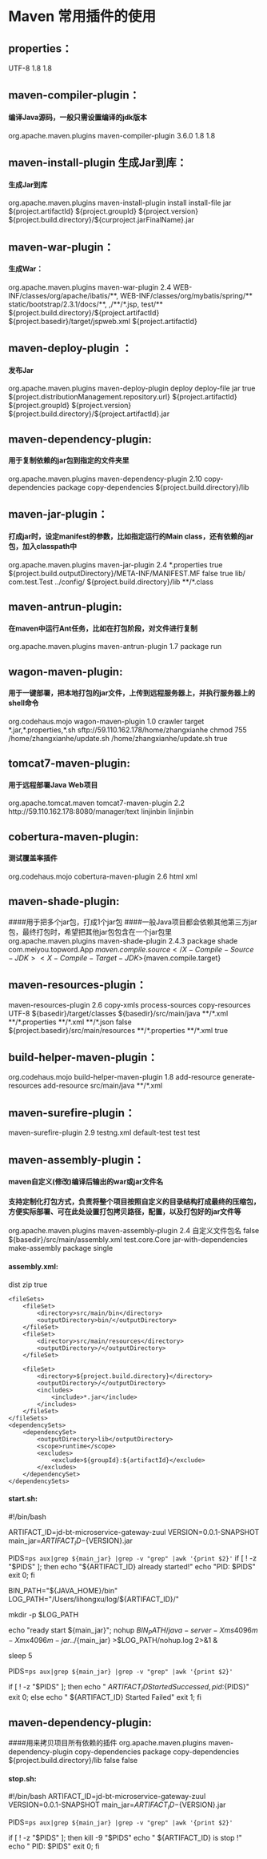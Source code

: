 # Maven 常用插件的使用
## properties：
<properties>
        <project.build.sourceEncoding>UTF-8</project.build.sourceEncoding>
        <maven.compiler.source>1.8</maven.compiler.source>
        <maven.compiler.target>1.8</maven.compiler.target>
 </properties>

## maven-compiler-plugin：
#### 编译Java源码，一般只需设置编译的jdk版本
<plugin>
    <groupId>org.apache.maven.plugins</groupId>
    <artifactId>maven-compiler-plugin</artifactId>
    <version>3.6.0</version>
    <configuration>
        <source>1.8</source>
        <target>1.8</target>
    </configuration>
</plugin>

## maven-install-plugin 生成Jar到库：
#### 生成Jar到库
<plugin>
	<groupId>org.apache.maven.plugins</groupId>
	<artifactId>maven-install-plugin</artifactId>
	<executions>
		<execution>
			<phase>install</phase>
			<goals>
				<goal>install-file</goal>
			</goals>
			<configuration>
				<packaging>jar</packaging>
				<artifactId>${project.artifactId}</artifactId>
				<groupId>${project.groupId}</groupId>
				<version>${project.version}</version>
				<file>
					${project.build.directory}/${curproject.jarFinalName}.jar
				</file>
			</configuration>
		</execution>
	</executions>
</plugin>

## maven-war-plugin：
####  生成War：
<plugin>
	<groupId>org.apache.maven.plugins</groupId>
	<artifactId>maven-war-plugin</artifactId>
	<version>2.4</version>
	<configuration>
	    <packagingExcludes>
		WEB-INF/classes/org/apache/ibatis/**,
		WEB-INF/classes/org/mybatis/spring/**
	    </packagingExcludes>
	    <warSourceExcludes>
		static/bootstrap/2.3.1/docs/**,
		,/**/*.jsp,
		test/**
	    </warSourceExcludes>
	    <webappDirectory>${project.build.directory}/${project.artifactId}</webappDirectory>
	    <webXml>${project.basedir}/target/jspweb.xml</webXml>
	    <warName>${project.artifactId}</warName>
	</configuration>
</plugin>

## maven-deploy-plugin ：
#### 发布Jar
<plugin>
	<groupId>org.apache.maven.plugins</groupId>
	<artifactId>maven-deploy-plugin</artifactId>
	<executions>
		<execution>
		<phase>deploy</phase>
		<goals>
			<goal>deploy-file</goal>
		</goals>
		<configuration>
			<packaging>jar</packaging>
			<generatePom>true</generatePom>
			<url>${project.distributionManagement.repository.url}</url>
			<artifactId>${project.artifactId}</artifactId>
			<groupId>${project.groupId}</groupId>
			<version>${project.version}</version>
			<file>${project.build.directory}/${project.artifactId}.jar</file>
		</configuration>
		</execution>
	</executions>
</plugin>

## maven-dependency-plugin:
#### 用于复制依赖的jar包到指定的文件夹里
<plugin>
    <groupId>org.apache.maven.plugins</groupId>
    <artifactId>maven-dependency-plugin</artifactId>
    <version>2.10</version>
    <executions>
        <execution>
            <id>copy-dependencies</id>
            <phase>package</phase>
            <goals>
                <goal>copy-dependencies</goal>
            </goals>
            <configuration>
                <outputDirectory>${project.build.directory}/lib</outputDirectory>
            </configuration>
        </execution>
    </executions>
</plugin>

## maven-jar-plugin：
#### 打成jar时，设定manifest的参数，比如指定运行的Main class，还有依赖的jar包，加入classpath中
<plugin>
	<groupId>org.apache.maven.plugins</groupId>
	<artifactId>maven-jar-plugin</artifactId>
	<version>2.4</version>
	<configuration>
		<excludes>
			<exclude>*.properties</exclude>
		</excludes>
		<archive> 
			<!-- 生成的jar中，包含pom.xml和pom.properties这两个文件 --> 
			<addMavenDescriptor>true</addMavenDescriptor> 
			<manifestFile>${project.build.outputDirectory}/META-INF/MANIFEST.MF</manifestFile>
			<!-- 生成MANIFEST.MF的设置 --> 
			<manifest> 
				<!--这个属性特别关键，如果没有这个属性，有时候我们引用的包maven库
				下面可能会有多个包，并且只有一个是正确的，其余的可能是带时间戳的，
				此时会在classpath下面把那个带时间戳的给添加上去，然后我们
				在依赖打包的时候，打的是正确的，所以两头会对不上，报错。--> 
				<useUniqueVersions>false</useUniqueVersions> 
				<!-- 为依赖包添加路径, 这些路径会写在MANIFEST文件的Class-Path下 --> 
				<addClasspath>true</addClasspath> 
				<!-- 这个jar所依赖的jar包添加classPath的时候的前缀，如果这个
				jar本身和依赖包在同一级目录，则不需要添加--> 
				<classpathPrefix>lib/</classpathPrefix> 
				<!-- jar启动入口类--> 
				<mainClass>com.test.Test</mainClass> 
			</manifest> <manifestEntries> 
			<!-- 在Class-Path下添加配置文件的路径 --> 
			<Class-Path>../config/</Class-Path> 
			<!-- 假如这个项目可能要引入一些外部资源，但是你打包的时候并不想把
			这些资源文件打进包里面，这个时候你必须在这边额外指定一些这些资源
			文件的路径，这个位置指定的话，要根据你预期的这些位置去设置，我这边
			所有jar都在lib下，资源文件都在config下，lib和config是同级的 --> 
			<!-- 同时还需要注意另外一个问题，假如你的pom文件里面配置了
			<scope>system</scope>,就是你依赖是你本地的资源，这个时候使用
			这个插件，classPath里面是不会添加，所以你得手动把这个依赖添加进
			这个地方，用空格隔开就行--> 
			</manifestEntries> 
		</archive> 
		<!-- jar包的位置--> 
		<outputDirectory>${project.build.directory}/lib</outputDirectory> 
		<includes> 
			<!-- 打jar包时，只打包class文件 --> 
			<!-- 有时候可能需要一些其他文件，这边可以配置，包括剔除的文件等等--> 
			<include>**/*.class</include> 
		</includes>
	</configuration> 
</plugin>

## maven-antrun-plugin:
#### 在maven中运行Ant任务，比如在打包阶段，对文件进行复制
<plugin>
    <groupId>org.apache.maven.plugins</groupId>
    <artifactId>maven-antrun-plugin</artifactId>
    <version>1.7</version>
    <executions>
        <execution>
            <phase>package</phase>
            <goals>
                <goal>run</goal>
            </goals>
            <configuration>
                <target name="copy">
                    <delete>
                        <fileset dir="target" includes="*.properties"></fileset>
                    </delete>
                    <copy todir="target">
                        <fileset dir="files"></fileset>
                    </copy>
                </target>
            </configuration>
        </execution>
    </executions>
</plugin>

## wagon-maven-plugin:
#### 用于一键部署，把本地打包的jar文件，上传到远程服务器上，并执行服务器上的shell命令
<plugin>
    <groupId>org.codehaus.mojo</groupId>
    <artifactId>wagon-maven-plugin</artifactId>
    <version>1.0</version>
    <configuration>
        <serverId>crawler</serverId>
        <fromDir>target</fromDir>
        <includes>*.jar,*.properties,*.sh</includes>
        <url>sftp://59.110.162.178/home/zhangxianhe</url>
        <commands>
            <command>chmod 755 /home/zhangxianhe/update.sh</command>
            <command>/home/zhangxianhe/update.sh</command>
        </commands>
        <displayCommandOutputs>true</displayCommandOutputs>
    </configuration>
</plugin>

## tomcat7-maven-plugin:
#### 用于远程部署Java Web项目
<plugin>
    <groupId>org.apache.tomcat.maven</groupId>
    <artifactId>tomcat7-maven-plugin</artifactId>
    <version>2.2</version>
    <configuration>
        <url>http://59.110.162.178:8080/manager/text</url>
        <username>linjinbin</username>
        <password>linjinbin</password>
    </configuration>
</plugin>

## cobertura-maven-plugin:
#### 测试覆盖率插件
<plugin>
	<groupId>org.codehaus.mojo</groupId>
	<artifactId>cobertura-maven-plugin</artifactId>
	<version>2.6</version>
	<configuration>
	<formats>
	<format>html</format>
	<format>xml</format>
	</formats>
	</configuration>
</plugin>

## maven-shade-plugin:
####用于把多个jar包，打成1个jar包
####一般Java项目都会依赖其他第三方jar包，最终打包时，希望把其他jar包包含在一个jar包里
<plugin>
    <groupId>org.apache.maven.plugins</groupId>
    <artifactId>maven-shade-plugin</artifactId>
    <version>2.4.3</version>
    <executions>
        <execution>
            <phase>package</phase>
            <goals>
                <goal>shade</goal>
            </goals>
            <configuration>
                <transformers>
                    <transformer
                        implementation="org.apache.maven.plugins.shade.resource.ManifestResourceTransformer">
                        <manifestEntries>
                            <Main-Class>com.meiyou.topword.App</Main-Class>
                            <X-Compile-Source-JDK>${maven.compile.source}</X-Compile-Source-JDK>
                            <X-Compile-Target-JDK>${maven.compile.target}</X-Compile-Target-JDK>
                        </manifestEntries>
                    </transformer>
                </transformers>
            </configuration>
        </execution>
    </executions>
</plugin>

## maven-resources-plugin：
<plugin>
	<artifactId>maven-resources-plugin</artifactId>
	<version>2.6</version>
	<executions>
		<execution>
			<id>copy-xmls</id>
			<phase>process-sources</phase>
			<goals>
				<goal>copy-resources</goal>
			</goals>
			<configuration>
				<encoding>UTF-8</encoding>
				<outputDirectory>${basedir}/target/classes</outputDirectory>
				<resources>
					<resource>
						<directory>${basedir}/src/main/java</directory>
						<includes>
							<include>**/*.xml</include>
							<include>**/*.properties</include>
							<include>**/*.xml</include>
						</includes>
						<excludes>
							<exclude>**/*.json</exclude>
						</excludes>
						<filtering>false</filtering>
					</resource>
					<resource>
						<directory>${project.basedir}/src/main/resources</directory>
						<excludes>
							<exclude>**/*.properties</exclude>
							<exclude>**/*.xml</exclude>
						</excludes>
						<filtering>true</filtering>
					</resource>
				</resources>
			</configuration>
		</execution>
	</executions>
</plugin>

## build-helper-maven-plugin：
<plugin>
    <groupId>org.codehaus.mojo</groupId>
    <artifactId>build-helper-maven-plugin</artifactId>
    <version>1.8</version>
    <executions>
	<execution>
	    <id>add-resource</id>
	    <phase>generate-resources</phase>
	    <goals>
		<goal>add-resource</goal>
	    </goals>
	    <configuration>
		<resources>
		    <resource>
			<directory>src/main/java</directory>
			<includes>
			    <include>**/*.xml</include>
			</includes>
		    </resource>
		</resources>
	    </configuration>
	</execution>
    </executions>
</plugin> 


## maven-surefire-plugin：
<plugin>
	<artifactId>maven-surefire-plugin</artifactId>
	<version>2.9</version>
	<configuration>
		<suiteXmlFiles>
			<suiteXmlFile>testng.xml</suiteXmlFile>
		</suiteXmlFiles>
	</configuration>
	<executions>
		<execution>
			<id>default-test</id>
			<phase>test</phase>
			<goals>
				<goal>test</goal>
			</goals>
		</execution>
	</executions>
</plugin>


## maven-assembly-plugin： 
#### maven自定义(修改)编译后输出的war或jar文件名
#### 支持定制化打包方式，负责将整个项目按照自定义的目录结构打成最终的压缩包，方便实际部署、可在此处设置打包拷贝路径，配置，以及打包好的jar文件等
<plugin>  
    <groupId>org.apache.maven.plugins</groupId>  
    <artifactId>maven-assembly-plugin</artifactId>  
    <version>2.4</version>  
    <configuration>  
	<finalName>自定义文件包名</finalName>  
	<appendAssemblyId>false</appendAssemblyId>  
	<descriptors>  
	    <descriptor>${basedir}/src/main/assembly.xml</descriptor>  
	</descriptors>  
	<archive>
	    <manifest>
	        <mainClass>test.core.Core</mainClass>
	    </manifest>
	</archive>
	<descriptorRefs>
	    <descriptorRef>jar-with-dependencies</descriptorRef>
	</descriptorRefs>
    </configuration>  
    <executions>  
	<execution>  
	    <id>make-assembly</id>  
	    <phase>package</phase>  
	    <goals>  
		<goal>single</goal>  
	    </goals>  
	</execution>  
    </executions>  
</plugin>  

#### assembly.xml:
<?xml version="1.0" encoding="UTF-8"?>
<assembly xmlns="http://maven.apache.org/plugins/maven-assembly-plugin/assembly/1.1.3" xmlns:xsi="http://www.w3.org/2001/XMLSchema-instance"
          xsi:schemaLocation="http://maven.apache.org/plugins/maven-assembly-plugin/assembly/1.1.3 http://maven.apache.org/xsd/assembly-1.1.3.xsd">
    <id>dist</id>
    <formats>
        <format>zip</format>
    </formats>
    <includeBaseDirectory>true</includeBaseDirectory>

    <fileSets>
        <fileSet>
            <directory>src/main/bin</directory>
            <outputDirectory>bin/</outputDirectory>
        </fileSet>
        <fileSet>
            <directory>src/main/resources</directory>
            <outputDirectory>/</outputDirectory>
        </fileSet>

        <fileSet>
            <directory>${project.build.directory}</directory>
            <outputDirectory>/</outputDirectory>
            <includes>
                <include>*.jar</include>
            </includes>
        </fileSet>
    </fileSets>
    <dependencySets>
        <dependencySet>
            <outputDirectory>lib</outputDirectory>
            <scope>runtime</scope>
            <excludes>
                <exclude>${groupId}:${artifactId}</exclude>
            </excludes>
        </dependencySet>
    </dependencySets>
</assembly>

#### start.sh:
#!/bin/bash

ARTIFACT_ID=jd-bt-microservice-gateway-zuul
VERSION=0.0.1-SNAPSHOT
main_jar=${ARTIFACT_ID}-${VERSION}.jar

PIDS=`ps aux|grep ${main_jar} |grep -v "grep" |awk '{print $2}'`
if [ ! -z "$PIDS" ]; then
    echo "${ARTIFACT_ID} already started!"
    echo "PID: $PIDS"
    exit 0;
fi

BIN_PATH="${JAVA_HOME}/bin"
LOG_PATH="/Users/lihongxu/log/${ARTIFACT_ID}/"

mkdir -p $LOG_PATH

echo "ready start ${main_jar}";
nohup $BIN_PATH/java -server -Xms4096m -Xmx4096m -jar ../${main_jar} >$LOG_PATH/nohup.log 2>&1 &

sleep 5

PIDS=`ps aux|grep ${main_jar} |grep -v "grep" |awk '{print $2}'`

if [ ! -z "$PIDS" ]; then
    echo " ${ARTIFACT_ID} Started Successed,pid:${PIDS}"
    exit 0;
else
    echo " ${ARTIFACT_ID} Started Failed"
    exit 1;
fi


## maven-dependency-plugin:
####用来拷贝项目所有依赖的插件
<plugin> 
	<groupId>org.apache.maven.plugins</groupId> 
	<artifactId>maven-dependency-plugin</artifactId> 
	<executions> 
		<execution> 
			<id>copy-dependencies</id> 
			<phase>package</phase> 
			<goals> 
				<goal>copy-dependencies</goal> 
			</goals> 
			<configuration> 
				<!-- 拷贝项目依赖包到lib/目录下 --> 
				<outputDirectory>${project.build.directory}/lib</outputDirectory> 
				<!-- 间接依赖也拷贝 --> 
				<excludeTransitive>false</excludeTransitive> 
				<!-- 带上版本号 --> 
				<stripVersion>false</stripVersion> 
			</configuration> 
		</execution> 
	</executions> 
</plugin>

#### stop.sh:
#!/bin/bash
ARTIFACT_ID=jd-bt-microservice-gateway-zuul
VERSION=0.0.1-SNAPSHOT
main_jar=${ARTIFACT_ID}-${VERSION}.jar

PIDS=`ps aux|grep ${main_jar} |grep -v "grep" |awk '{print $2}'`

if [ ! -z "$PIDS" ]; then
    kill -9 "$PIDS"
    echo " ${ARTIFACT_ID} is stop !"
    echo " PID: $PIDS"
    exit 0;
fi